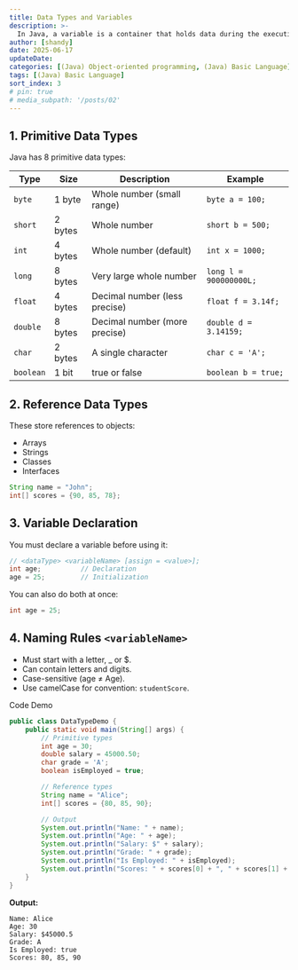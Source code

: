 ```yaml
---
title: Data Types and Variables
description: >-
  In Java, a variable is a container that holds data during the execution of a program. A data type specifies the type of value a variable can hold.
author: [shandy]
date: 2025-06-17
updateDate: 
categories: [(Java) Object-oriented programming, (Java) Basic Language]
tags: [(Java) Basic Language]
sort_index: 3
# pin: true
# media_subpath: '/posts/02'
---
```


## 1. Primitive Data Types
Java has 8 primitive data types:

| Type      | Size    | Description                   | Example                |
| --------- | ------- | ----------------------------- | ---------------------- |
| `byte`    | 1 byte  | Whole number (small range)    | `byte a = 100;`        |
| `short`   | 2 bytes | Whole number                  | `short b = 500;`       |
| `int`     | 4 bytes | Whole number (default)        | `int x = 1000;`        |
| `long`    | 8 bytes | Very large whole number       | `long l = 900000000L;` |
| `float`   | 4 bytes | Decimal number (less precise) | `float f = 3.14f;`     |
| `double`  | 8 bytes | Decimal number (more precise) | `double d = 3.14159;`  |
| `char`    | 2 bytes | A single character            | `char c = 'A';`        |
| `boolean` | 1 bit   | true or false                 | `boolean b = true;`    |


## 2. Reference Data Types
These store references to objects:
- Arrays
- Strings
- Classes
- Interfaces

```java
String name = "John";
int[] scores = {90, 85, 78};
```
## 3. Variable Declaration
You must declare a variable before using it:

```java
// <dataType> <variableName> [assign = <value>];
int age;          // Declaration
age = 25;         // Initialization
```
You can also do both at once:

```java
int age = 25;
```

## 4. Naming Rules `<variableName>`
- Must start with a letter, _ or $.
- Can contain letters and digits.
- Case-sensitive (age ≠ Age).
- Use camelCase for convention: `studentScore`.

Code Demo
```java
public class DataTypeDemo {
    public static void main(String[] args) {
        // Primitive types
        int age = 30;
        double salary = 45000.50;
        char grade = 'A';
        boolean isEmployed = true;

        // Reference types
        String name = "Alice";
        int[] scores = {80, 85, 90};

        // Output
        System.out.println("Name: " + name);
        System.out.println("Age: " + age);
        System.out.println("Salary: $" + salary);
        System.out.println("Grade: " + grade);
        System.out.println("Is Employed: " + isEmployed);
        System.out.println("Scores: " + scores[0] + ", " + scores[1] + ", " + scores[2]);
    }
}
```

**Output:**
```console
Name: Alice
Age: 30
Salary: $45000.5
Grade: A
Is Employed: true
Scores: 80, 85, 90
```

